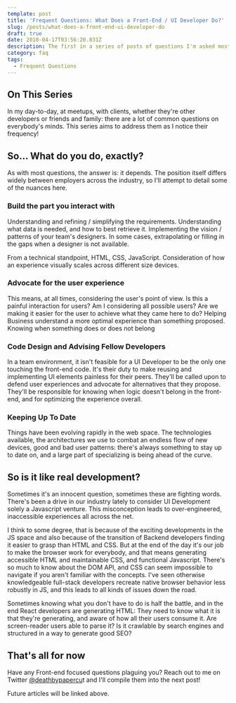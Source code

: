 ```yaml
---
template: post
title: 'Frequent Questions: What Does a Front-End / UI Developer Do?'
slug: /posts/what-does-a-front-end-ui-developer-do
draft: true
date: 2018-04-17T03:56:20.831Z
description: The first in a series of posts of questions I'm asked most often.
category: faq
tags:
  - Frequent Questions
---
```


## On This Series

In my day-to-day, at meetups, with clients, whether they're other developers or friends and family: there are a lot of common questions on everybody's minds. This series aims to address them as I notice their frequency!

## So... What do you do, exactly?

As with most questions, the answer is: it depends. The position itself differs widely between employers across the industry, so I'll attempt to detail some of the nuances here.

### Build the part you interact with

Understanding and refining / simplifying the requirements. Understanding what data is needed, and how to best retrieve it. Implementing the vision / patterns of your team's designers. In some cases, extrapolating or filling in the gaps when a designer is not available.

From a technical standpoint, HTML, CSS, JavaScript. Consideration of how an experience visually scales across different size devices.

### Advocate for the user experience

This means, at all times, considering the user's point of view. Is this a painful interaction for users? Am I considering all possible users? Are we making it easier for the user to achieve what they came here to do? Helping Business understand a more optimal experience than something proposed. Knowing when something does or does not belong

### Code Design and Advising Fellow Developers

In a team environment, it isn't feasible for a UI Developer to be the only one touching the front-end code. It's their duty to make reusing and implementing UI elements painless for their peers. They'll be called upon to defend user experiences and advocate for alternatives that they propose. They'll be responsible for knowing when logic doesn't belong in the front-end, and for optimizing the experience overall.

### Keeping Up To Date

Things have been evolving rapidly in the web space. The technologies available, the architectures we use to combat an endless flow of new devices, good and bad user patterns: there's always something to stay up to date on, and a large part of specializing is being ahead of the curve.

## So is it like real development?

Sometimes it's an innocent question, sometimes these are fighting words. There's been a drive in our industry lately to consider UI Development solely a Javascript venture. This misconception leads to over-engineered, inaccessible experiences all across the net.

I think to some degree, that is because of the exciting developments in the JS space and also because of the transition of Backend developers finding it easier to grasp than HTML and CSS. But at the end of the day it's our job to make the browser work for everybody, and that means generating accessible HTML and maintainable CSS, and functional Javascript. There's so much to know about the DOM API, and CSS can seem impossible to navigate if you aren't familiar with the concepts. I've seen otherwise knowledgeable full-stack developers recreate native browser behavior less robustly in JS, and this leads to all kinds of issues down the road.

Sometimes knowing what you don't have to do is half the battle, and in the end React developers are generating HTML: They need to know what it is that they're generating, and aware of how all their users consume it. Are screen-reader users able to parse it? Is it crawlable by search engines and structured in a way to generate good SEO?

## That's all for now

Have any Front-end focused questions plaguing you? Reach out to me on Twitter [@deathbypapercu](https://twitter.com/deathbypapercut)t and I'll compile them into the next post!

Future articles will be linked above.
